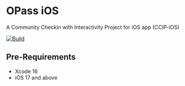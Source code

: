 # OPass iOS

A Community Checkin with Interactivity Project for iOS app (CCIP-iOS)

[![Build](https://github.com/CCIP-App/CCIP-iOS/actions/workflows/build.yml/badge.svg?branch=next)](https://github.com/CCIP-App/CCIP-iOS/actions/workflows/build.yml)

## Pre-Requirements

* Xcode 16
* iOS 17 and above
